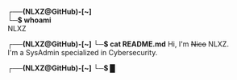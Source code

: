 **┌──(NLXZ@GitHub)-[~]**  
**└─$ whoami**  
NLXZ

**┌──(NLXZ@GitHub)-[~]**
**└─$ cat README.md**
Hi, I'm ~~Nico~~ NLXZ.  
I'm a SysAdmin specialized in Cybersecurity.  

**┌──(NLXZ@GitHub)-[~]**
**└─$ █**
